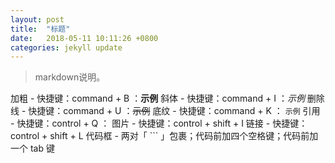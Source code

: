 ```yaml
---
layout: post
title:  "标题"
date:   2018-05-11 10:11:26 +0800
categories: jekyll update
---
```

>markdown说明。    
    
加粗 - 快捷键：command + B ：**示例**
斜体 - 快捷键：command + I ：*示例*
删除线 - 快捷键：command + U  ：~~示例~~
底纹 - 快捷键：command + K ： `示例`
引用 - 快捷键：control + Q ：
图片 - 快捷键：control + shift + I
链接 - 快捷键：control + shift + L
代码框 - 两对「 ``` 」包裹；代码前加四个空格键；代码前加一个 tab 键


